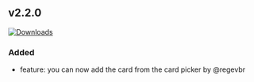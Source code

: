 ## v2.2.0
[![Downloads](https://img.shields.io/github/downloads/artem-sedykh/mini-climate-card/v2.2.0/total.svg)](https://github.com/artem-sedykh/mini-climate-card/releases/tag/v2.2.0)

### Added
- feature: you can now add the card from the card picker by @regevbr

